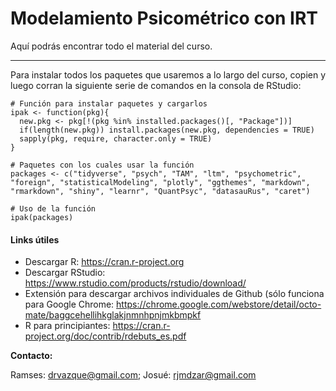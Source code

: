 # Modelamiento Psicométrico con IRT

Aquí podrás encontrar todo el material del curso.
***

Para instalar todos los paquetes que usaremos a lo largo del curso, copien y luego corran la siguiente serie de comandos en la consola de RStudio:

```
# Función para instalar paquetes y cargarlos
ipak <- function(pkg){
  new.pkg <- pkg[!(pkg %in% installed.packages()[, "Package"])]
  if(length(new.pkg)) install.packages(new.pkg, dependencies = TRUE)
  sapply(pkg, require, character.only = TRUE)
}

# Paquetes con los cuales usar la función
packages <- c("tidyverse", "psych", "TAM", "ltm", "psychometric", "foreign", "statisticalModeling", "plotly", "ggthemes", "markdown", "rmarkdown", "shiny", "learnr", "QuantPsyc", "datasauRus", "caret")

# Uso de la función
ipak(packages)
```



#### Links útiles

* Descargar R: https://cran.r-project.org
* Descargar RStudio: https://www.rstudio.com/products/rstudio/download/
* Extensión para descargar archivos individuales de Github (sólo funciona para Google Chrome:
https://chrome.google.com/webstore/detail/octo-mate/baggcehellihkglakjnmnhpnjmkbmpkf
* R para principiantes: https://cran.r-project.org/doc/contrib/rdebuts_es.pdf


**Contacto:**

Ramses: drvazque@gmail.com; Josué: rjmdzar@gmail.com
